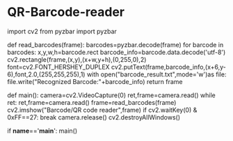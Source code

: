 # QR-Barcode-reader
import cv2
from pyzbar import pyzbar

def read_barcodes(frame):
    barcodes=pyzbar.decode(frame)
    for barcode in barcodes:
        x,y,w,h=barcode.rect
        barcode_info=barcode.data.decode('utf-8')
        cv2.rectangle(frame,(x,y),(x+w,y+h),(0,255,0),2)
        font=cv2.FONT_HERSHEY_DUPLEX
        cv2.putText(frame,barcode_info,(x+6,y-6),font,2.0,(255,255,255),1)
        with open("barcode_result.txt",mode='w')as file:
            file.write("Recognized Barcode:"+barcode_info)
    return frame

def main():
    camera=cv2.VideoCapture(0)
    ret,frame=camera.read()
    while ret:
        ret,frame=camera.read()
        frame=read_barcodes(frame)
        cv2.imshow("Barcode/QR code reader",frame)
        if cv2.waitKey(0) & 0xFF==27:
            break
        camera.release()
        cv2.destroyAllWindows()

if __name__=='__main__':
    main()

